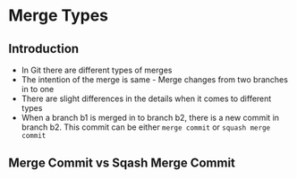 # Merge Types

## Introduction
- In Git there are different types of merges
- The intention of the merge is same - Merge changes from two branches in to one
- There are slight differences in the details when it comes to different types
- When a branch b1 is merged in to branch b2, there is a new commit in branch b2. This commit can be either `merge commit` or `squash merge commit`

## Merge Commit vs Sqash Merge Commit
	
